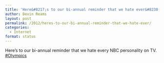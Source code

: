 ```yaml
---
title: 'Here&#8217;s to our bi-annual reminder that we hate ever&#8230;'
author: Devin Reams
layout: post
permalink: /2012/heres-to-our-bi-annual-reminder-that-we-hate-ever/
categories:
  - Internet
format: status
---
```

Here&#8217;s to our bi-annual reminder that we hate every NBC personality on TV. [#Olympics][1]

 [1]: http://twitter.com/search?q=%23Olympics